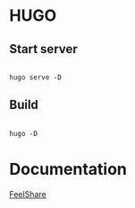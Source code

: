 # HUGO

## Start server

```

hugo serve -D

```

## Build

```

hugo -D

```

# Documentation

[FeelShare](https://sogloarcadius.github.io/feelshare)